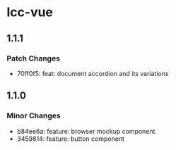 # lcc-vue

## 1.1.1

### Patch Changes

- 70ff0f5: feat: document accordion and its variations

## 1.1.0

### Minor Changes

- b84ee6a: feature: browser mockup component
- 3459814: feature: button component
